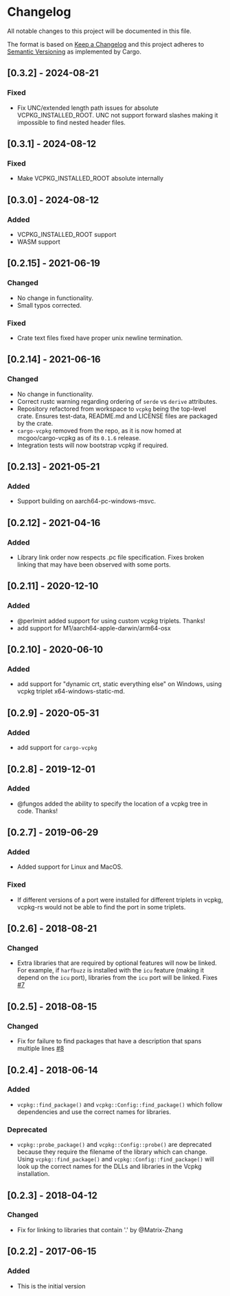 # Changelog

All notable changes to this project will be documented in this file.

The format is based on [Keep a Changelog](http://keepachangelog.com/en/1.0.0/)
and this project adheres to [Semantic Versioning](http://semver.org/spec/v2.0.0.html) as implemented by Cargo.

## [0.3.2] - 2024-08-21

### Fixed

* Fix UNC/extended length path issues for absolute VCPKG_INSTALLED_ROOT. UNC not support forward slashes making it impossible to find nested header files. 

## [0.3.1] - 2024-08-12

### Fixed

* Make VCPKG_INSTALLED_ROOT absolute internally

##  [0.3.0] - 2024-08-12

### Added

* VCPKG_INSTALLED_ROOT support
* WASM support


## [0.2.15] - 2021-06-19

### Changed

- No change in functionality.
- Small typos corrected.

### Fixed

- Crate text files fixed have proper unix newline termination.

## [0.2.14] - 2021-06-16

### Changed

- No change in functionality.
- Correct rustc warning regarding ordering of `serde` vs `derive` attributes.
- Repository refactored from workspace to `vcpkg` being the top-level crate.
  Ensures test-data, README.md and LICENSE files are packaged by the crate.
- `cargo-vcpkg` removed from the repo, as it is now homed at mcgoo/cargo-vcpkg
  as of its `0.1.6` release.
- Integration tests will now bootstrap vcpkg if required.

## [0.2.13] - 2021-05-21

### Added

- Support building on aarch64-pc-windows-msvc.

## [0.2.12] - 2021-04-16

### Added

- Library link order now respects .pc file specification. Fixes broken linking that may have been observed with some ports.

## [0.2.11] - 2020-12-10

### Added

- @perlmint added support for using custom vcpkg triplets. Thanks!
- add support for M1/aarch64-apple-darwin/arm64-osx

## [0.2.10] - 2020-06-10

### Added

- add support for "dynamic crt, static everything else" on Windows, using vcpkg triplet x64-windows-static-md.

## [0.2.9] - 2020-05-31

### Added

- add support for `cargo-vcpkg`

## [0.2.8] - 2019-12-01

### Added

- @fungos added the ability to specify the location of a vcpkg tree in code. Thanks!

## [0.2.7] - 2019-06-29

### Added

- Added support for Linux and MacOS.

### Fixed

- If different versions of a port were installed for different triplets in vcpkg, vcpkg-rs would not be able to find the port in
  some triplets.

## [0.2.6] - 2018-08-21

### Changed

- Extra libraries that are required by optional features will now be linked. For example, if `harfbuzz` is installed with the `icu` feature (making it depend on the `icu` port), libraries from the `icu` port will be linked. Fixes [#7](https://github.com/mcgoo/vcpkg-rs/issues/7)

## [0.2.5] - 2018-08-15

### Changed

- Fix for failure to find packages that have a description that spans multiple lines [#8](https://github.com/mcgoo/vcpkg-rs/issues/8)

## [0.2.4] - 2018-06-14

### Added

- `vcpkg::find_package()` and `vcpkg::Config::find_package()` which follow dependencies and use the correct names for libraries.

### Deprecated

- `vcpkg::probe_package()` and `vcpkg::Config::probe()` are deprecated because they require the filename of the library which can change. Using `vcpkg::find_package()` and `vcpkg::Config::find_package()` will look up the correct names for the DLLs and libraries in the Vcpkg installation.

## [0.2.3] - 2018-04-12

### Changed

- Fix for linking to libraries that contain '.' by @Matrix-Zhang

## [0.2.2] - 2017-06-15

### Added

- This is the initial version

